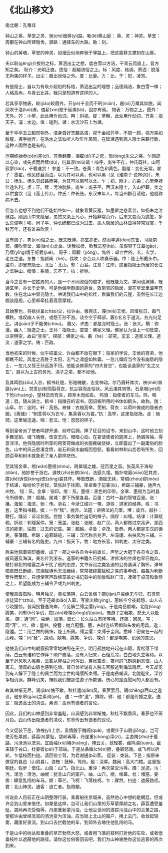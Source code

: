 <link href="../../css/style.css" rel="stylesheet" type="text/css" />

# 《北山移文》

<span class="r">南北朝：孔稚珪

<div class="p">

钟山之英，草堂之灵，驰(chí)烟驿(yì)路，勒(lè)移山庭：
<span class="comment">英、灵：神灵。草堂：周颙在钟山所建隐舍。驿路：通驿车的大路。勒：刻。</span>

<div class="translation">

钟山的英魂，草堂的神灵，如烟云似地奔驰于驿路上，把这篇移文镌刻在山崖。

</div>

夫以耿(gěng)介拔俗之标，萧洒出尘之想，度白雪以方洁，干青云而直上，吾方知之矣。
<span class="comment">耿介：光明正直。拔俗：超越流俗之上。标：风度、格调。萧洒：脱落无拘束的样子。出尘：超出世俗之外。度：比量。方：比。干：犯，凌驾。</span>

<div class="translation">

有些隐士，自以为有耿介超俗的标格，萧洒出尘的理想；品德纯洁，象白雪一样；人格高尚，与青云比并。我只是知道有这样的人。

</div>

若其亭亭物表，皎(jiǎo)皎霞外，芥(jiè)千金而不眄(miǎn)，屣(xǐ)万乘其如脱，闻凤吹于洛(luò)浦，值薪(xīn)歌于延濑(lài)，固亦有焉。
<span class="comment">物表：万物之上。霞外：天外。芥：小草，此处用作动词。眄：斜视。屣：草鞋，此处用作动词。万乘：指天子。浦：水边。值：碰到。濑：水流沙石上为濑。</span>

<div class="translation">

至于亭亭玉立超然物外，洁身自好志趣高洁，视千金如芥草，不屑一顾，视万乘如敝屣，挥手抛弃，在洛水之滨仙听人吹笙作凤鸣，在延濑遇到高人隐士采薪行歌，这种人固然也是有的。

</div>

岂期终始参(cēn)差(cī)，苍黄翻覆，泪翟(dí)子之悲，恸(tòng)朱公之哭。乍回迹以心染，或先贞而后黩(dú)，何其谬(miù)哉！呜呼，尚生不存，仲氏既往，山阿寂寥(liáo)，千载谁赏！
<span class="comment">参差：不一致。苍黄：青色和黄色。翻覆：变化无常。翟子：墨翟。他见练丝而泣，以为其可以黄，也可以黑（见《淮南子·说林训》）。朱公：杨朱。杨朱见歧路而哭，为其可以南可以北。乍：初、刚才。心染：心里牵挂仕途名利。贞：正。黩：污浊肮脏。尚生：尚子平，西汉末隐士，入山担薪，卖之以供食饮（见《高士传》）。仲氏：仲长统，东汉末年人，每当州郡召请他，他就称病不去。</span>

<div class="translation">

但怎么也想不到他们不能始终如一，就象青黄反覆，如墨翟之悲素丝，如杨朱之泣歧路。刚到山中来隐居，忽然又染上凡心，开始非常贞介，后来又变而为肮脏，多么荒谬啊！唉，尚子平、仲长统都已成为过去，高人隐居的山林显得非常寂寞，千秋万年，还有谁来欣赏！

</div>

世有周子，隽(jùn)俗之士，既文既博，亦玄亦史。然而学遁(dùn)东鲁，习隐南郭，偶吹草堂，滥(làn)巾北岳。诱我松桂，欺我云壑(hè)。虽假容于江皋(gāo)，乃缨(yīng)情于好爵(jué)。
<span class="comment">周子：周颙（yóng）。隽俗：卓立世俗。玄，玄学，老庄之道。东鲁：指颜阖（hé）。偶吹：杂合众人吹奏乐器。巾：隐士所戴头巾。滥巾，即冒充隐士。北岳：北山。壑：山谷。江皋：江岸。这里指隐士所居的长江之滨钟山。缨情：系情，忘不了。拉：折辱。</span>

<div class="translation">

当今之世有一位姓周的人，是一个不同流俗的俊才，他既能为文，学问也渊博，既通玄学，亦长于史学。可是他偏学颜阖的遁世，效南郭的隐居，混在草堂里滥竽充数，住在北山中冒充隐士。哄诱我们山中的松桂，欺骗我们的云崖，虽然在长江边假装隐居，心里却牵挂着高官厚禄。

</div>

其始至也，将欲排巢(cháo)父，拉许由，傲百氏，蔑(miè)王侯。风情张日，霜气横秋。或叹幽人长往，或怨王孙不游。谈空空于释部，覈()玄玄于道流，务光何足比，涓(juān)子不能俦(chóu)。
<span class="comment">巢父、许由：都是尧时隐士。张：张大。横：弥漫。幽人：隐逸之士。王孙：指隐士。空空：佛家义理。佛家认为世上一切皆空，以空明空，故曰“空空”。释部：佛家之书。覈（hé）：研究。玄玄：道家义理。道流：道家之学。俦：匹敌。</span>

<div class="translation">

当他初来的时候，似乎把巢父、许由都不放在眼下；百家的学说，王侯的尊荣，他都瞧不起。风度之高胜于太阳，志气之凛盛如秋霜。一忽儿慨叹当今没有幽居的隐士，一忽儿又怪王孙远游不归。他能谈佛家的“四大皆空”，也能谈道家的“玄之又玄”，自以为上古的务光、涓子之辈，都不如他。

</div>

及其鸣驺(zōu)入谷，鹤书赴陇，形驰魄散，志变神动。尔乃眉轩席次，袂(mèi)耸筵(yán)上，焚芰(jì)制而裂荷衣，抗尘容而走俗状。风云凄其带愤，石泉咽(yè)而下怆(chuàng)，望林峦而有失，顾草木而如丧。
<span class="comment">鸣驺：指使者的车马。鸣，喝道；驺，随从骑士。鹤书：指徵召的诏书。因诏板所用的书体如鹤头，故称。陇：山阜。尔：这时。轩：高扬。袂耸：衣袖高举。芰制、荷衣：以荷叶做成的隐者衣服。《离骚》：“制芰荷以为衣兮，集芙蓉以为裳。”抗：高举，这里指张扬。走：驰骋。这里喻迅速。咽：悲泣。怆：怨怒的样子。</span>

<div class="translation">

等到皇帝派了使者鸣锣开道、前呼后拥，捧了征召的诏书，来到山中，这时他立刻手舞足蹈、魂飞魄散，改变志向，暗暗心动。在宴请使者的筵席上，扬眉挥袖，得意洋洋。他将隐居时所穿的用芰荷做成的衣服撕破烧掉，立即露出了一副庸俗的脸色。山中的风云悲凄含愤，岩石和泉水幽咽而怨怒，看看树林和山峦若有所失，回顾百草和树木就象死了亲人那样悲伤。

</div>

至其钮金章，绾(wǎn)墨绶(shòu)，跨属城之雄，冠百里之首。张英风于海甸(diàn)，驰妙誉于浙右。道帙(zhì)长摈(bìn)，法筵久埋。敲扑喧嚣(xiāo)犯其虑，牒(dié)诉倥(kōng)偬(zǒng)装其怀。琴歌既断，酒赋无续，常绸(chóu)缪(móu)于结课，每纷纶于折狱，笼张赵于往图，架卓鲁于前箓(lù)，希踪三辅豪，驰声九州牧。
<span class="comment">钮：系。金章：铜印。绾：系。墨绶：黑色的印带。金章、墨绶为当时县令所佩带。跨：超越。属城：郡下所属各县。百里：古时一县约管辖百里。张：播。海甸：海滨。驰：传。浙右：今浙江绍兴一带。道帙：道家的经典。帙：书套，这里指书籍。摈：一作“殡”，抛弃。法筵：讲佛法的几案。埋：废弃。敲扑：鞭打。牒诉：诉讼状纸。倥偬：事务繁忙迫切的样子。绸缪：纠缠。结课：计算赋税。折狱：判理案件。笼：笼盖。张赵：张敞、赵广汉。两人都做过京兆尹，是西汉的能吏。往图：过去的记载。架：超越。卓鲁：卓茂、鲁恭。两人都是东汉的循吏。箓簿籍。希踪：追慕踪迹。三辅：汉代称京兆尹、左冯翊、右扶风为三辅。三辅豪：三辅有名的能吏。九州：指天下。牧：地方长官，如刺史、太守之类。</span>

<div class="translation">

后来他佩着铜印墨绶，成了一郡之中各县令中的雄长，声势之大冠于各县令之首，威风遍及海滨，美名传到浙东。道家的书籍久已扔掉，讲佛法的坐席也早已抛弃。鞭打罪犯的喧嚣之声干扰了他的思虑，文书诉讼之类急迫的公务装满了胸怀。弹琴唱歌既已断绝，饮酒赋诗也无法继续，常常被综覈赋税之类的事牵缠，每每为判断案件而繁忙，只想使官声政绩笼盖史书记载中的张敞和赵广汉，凌架于卓茂和鲁恭之上，希望能成为三辅令尹或九州刺史。

</div>

使我高霞孤映，明月独举，青松落阴，白云谁侣？磵(jiàn)户摧绝无与归，石径荒凉徒延伫(zhù)。至于还飙(biāo)入幕，写雾出楹(yíng)，蕙帐空兮夜鹤怨，山人去兮晓猨惊。昔闻投簪逸海岸，今见解兰缚尘缨(yīng)。于是南岳献嘲，北陇(lǒng)腾笑，列壑(hè)争讥，攒(zǎn)峰竦(sǒng)诮(qiào)。慨游子之我欺，悲无人以赴吊。
<span class="comment">磵：通“涧”。摧绝：崩落。延伫：长久站立有所等待。还飙：回风。写：同“泻”，吐。楹：屋柱。投簪：抛弃冠簪。簪，古时连结官帽和头发的用具。逸：隐遁。兰：用兰做的佩饰，隐士所佩。缚尘缨：束缚于尘网。攒峰：密聚在一起的山峰。竦：同“耸”，跳动。献嘲、腾笑、争讥、竦诮：都是嘲笑、讥讽的意思。</span>

<div class="translation">

他使我们山中的朝霞孤零零地映照在天空，明月孤独地升起在山巅，青松落下绿荫，白云有谁和它作伴？磵户崩落，没有人归来，石径荒凉，白白地久立等待。以至于迥风吹入帷幕，云雾从屋柱之间泻出，蕙帐空虚，夜间的飞鹤感到怨恨，山人离去，清晨的山猿也感到吃惊。昔日曾听说有人脱去官服逃到海滨隐居，今天却见到有人解下了隐士的佩兰而为尘世的绳缨所束缚。于是南岳嘲讽，北陇耻笑，深谷争相讥讽，群峰讥笑，慨叹我们被那位游子所欺骗，伤心的是连慰问的人都没有。

</div>

故其林惭无尽，涧(jiàn)愧不歇，秋桂遣(qiǎn)风，春萝罢月。骋(chěng)西山之逸议，驰东皋(gāo)之素谒(yè)。
<span class="comment">遣：一作“遗”，排除。骋、驰：都是传播之意。逸议：隐逸高士的清议。素谒：高尚有德者的言论。</span>

<div class="translation">

因此，我们的山林感到非常羞耻，山涧感到非常惭愧，秋桂不飘香风，春萝也不笼月色。西山传出隐逸者的清议，东皋传出有德者的议论。

</div>

今又促装下邑，浪栧(yì)上京，虽情殷于魏阙(què)，或假步于山扃(jiōng)。岂可使芳杜厚颜，薜荔(lì)蒙耻，碧岭再辱，丹崖重(chóng)滓(zǐ)，尘游躅(zhú)于蕙路，污渌池以洗耳。宜扃岫(xiù)幌(huǎng)，掩云关，敛轻雾，藏鸣湍(tuān)。截来辕于谷口，杜妄辔(pèi)于郊端。于是丛条瞋(chēn)胆，叠颖怒魄。或飞柯以折轮，乍低枝而扫迹。请回俗士驾，为君谢逋(bū)客。 
<span class="comment">促装：束装。下邑：指原来做官的县邑（山阴县）。浪栧：鼓棹，驾舟。殷：深厚。魏阙：高大门楼。这里指朝廷。假步：借住。山扃：山门。指北山。重滓：再次蒙受污辱。躅：足迹。污：污。渌池：清池。岫幌：犹言山穴的窗户。岫，山穴。幌，帷幕。杜：堵塞。妄辔：肆意乱闯的车马。颖：草芒。飞柯：飞落枝柯。乍：骤然。扫迹：遮蔽路径。君：北山神灵。逋客：逃亡者。指周颙。</span>

<div class="translation">

听说此人目前正在山阴整理行装，乘着船往京城来，虽然他心中想的是朝廷，但或许会到山里来借住。如果是这样，岂可让我们山里的芳草蒙厚颜之名，薜荔遭受羞耻，碧岭再次受侮辱，丹崖重新蒙污浊，让他尘世间的游踪污浊山中的兰蕙之路，使那许由曾经洗耳的清池变为浑浊。应当锁上北山的窗户，掩上云门，收敛起轻雾，藏匿好泉流。到山口去拦截他的车，到郊外去堵住他乱闯的马。

于是山中的树丛和重叠的草芒勃然大怒，或者用飞落的枝柯打折他的车轮，或者低垂枝叶以遮蔽他的路径。请你这位俗客回去吧，我们为山神谢绝你这位逃客的再次到来。

</div>
